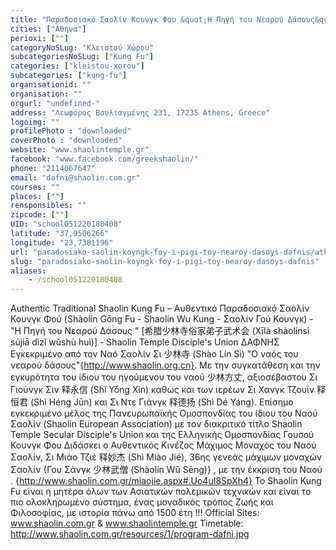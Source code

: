 ```yaml
---
title: "Παραδοσιακό Σαολίν Κουνγκ Φου &quot;Η Πηγή του Νεαρού Δάσους&quot;  Δάφνης"
cities: ["Αθήνα"]
perioxi: [""]
categoryNoSLug: "Κλειστού Χώρου"
subcategoriesNoSLug: ["Kung Fu"]
categories: ["kleistou-xorou"]
subcategories: ["kung-fu"]
organisationid: ""
organisation: ""
orgurl: "undefined-"
address: "Λεωφόρος Βουλιαγμένης 231, 17235 Athens, Greece"
logoimg: ""
profilePhoto : "downloaded"
coverPhoto : "downloaded"
website: "www.shaolintemple.gr"
facebook: "www.facebook.com/greekshaolin/"
phone: "2114067647"
email: "dafni@shaolin.com.gr"
courses: ""
places: [""]
rensponsibles: ""
zipcode: [""]
UID: "school051220180408"
latitude: "37,9506266"
longitude: "23,7381196"
url: "paradosiako-saolin-koyngk-foy-i-pigi-toy-nearoy-dasoys-dafnis/athina/kleistou-xorou/kung-fu"
slug: "paradosiako-saolin-koyngk-foy-i-pigi-toy-nearoy-dasoys-dafnis"
aliases:
    - /school051220180408
---
```





Authentic Traditional Shaolin Kung Fu – Αυθεντικό Παραδοσιακό Σαολίν Κουνγκ Φού (Shàolín Gōng Fu - Shaolin Wu Kung - Σαολίν Γού Κουνγκ) - &quot;Η Πηγή του Νεαρού Δάσους &quot; [希腊少林寺俗家弟子武术会 (Xīlà shàolínsì sújiā dìzǐ wǔshù huì)] - Shaolin Temple Disciple&#39;s Union ΔΑΦΝΗΣ Εγκεκριμένο από τον Ναό Σαολίν Σι 少林寺 (Shào Lín Sì) &quot;Ο ναός του νεαρού δάσους&quot;{http://www.shaolin.org.cn}. Με την συγκατάθεση και την εγκυρότητα του ίδιου του ηγούμενου του ναού 少林方丈, αξιοσέβαστου Σι Γιούνγκ Σιν 释永信 (Shì Yǒng Xìn) καθώς και των ιερέων Σι Χανγκ Τζουίν 释恒君 (Shì Héng Jūn) και Σι Ντε Γιάνγκ 释德扬 (Shì Dé Yáng). Επίσημο εγκεκριμένο μέλος της Πανευρωπαϊκής Ομοσπονδίας του ίδιου του Ναού Σαολίν (Shaolin European Association) με τoν διακριτικό τίτλο Shaolin Temple Secular Disciple&#39;s Union και της Ελληνικής Ομοσπονδίας Γουσού Κουνγκ Φου Διδάσκει ο Αυθεντικός Κινέζος Μάχιμος Μοναχός του Ναού Σαολίν, Σι Μιάο Τζιέ 释妙杰 (Shì Miào Jié), 36ης γενεάς μάχιμων μοναχών Σαολίν {Γου Σάνγκ 少林武僧 (Shàolín Wǔ Sēng)} , με την έκκριση του Ναού . {http://www.shaolin.com.gr/miaojie.aspx#.Uo4uI8SpXh4} To Shaolin Kung Fu είναι η μητέρα όλων των Ασιατικών πολεμικών τεχνικών και είναι το πιο ολοκληρωμένο σύστημα, ένας μοναδικός τρόπος Ζωής και Φιλοσοφίας, με ιστορία πάνω από 1500 έτη !!! Official Sites: www.shaolin.com.gr &amp; www.shaolintemple.gr Timetable: http://www.shaolin.com.gr/resources/1/program-dafni.jpg